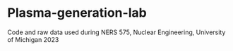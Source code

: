 # Plasma-generation-lab
Code and raw data used during NERS 575, Nuclear Engineering, University of Michigan 2023
